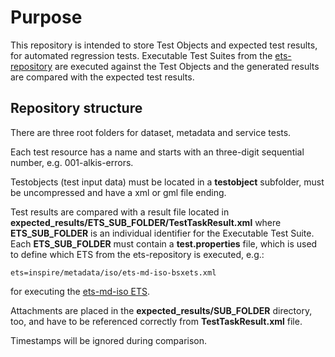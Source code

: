 # Purpose
This repository is intended to store Test Objects and expected test results, for automated regression tests. Executable Test Suites from the [ets-repository](https://github.com/interactive-instruments/ets-repository) are executed against the Test Objects and the generated results are compared with the expected test results.

## Repository structure
There are three root folders for dataset, metadata and service tests.

Each test resource has a name and starts with an three-digit sequential number, e.g. 001-alkis-errors.

Testobjects (test input data) must be located in a **testobject** subfolder, must be uncompressed 
and have a xml or gml file ending.

Test results are compared with a result file located in **expected_results/ETS_SUB_FOLDER/TestTaskResult.xml** where **ETS_SUB_FOLDER** is an individual identifier for the Executable Test Suite. Each **ETS_SUB_FOLDER** must contain a **test.properties** file, which is used to define which ETS from the ets-repository is executed, e.g.:
```properties
ets=inspire/metadata/iso/ets-md-iso-bsxets.xml
```
for executing the [ets-md-iso ETS](https://github.com/interactive-instruments/ets-repository/blob/master/inspire/metadata/iso/ets-md-iso-bsxets.xml).

Attachments are placed in the **expected_results/SUB_FOLDER** directory, too, and have to be referenced correctly from **TestTaskResult.xml** file.

Timestamps will be ignored during comparison.
